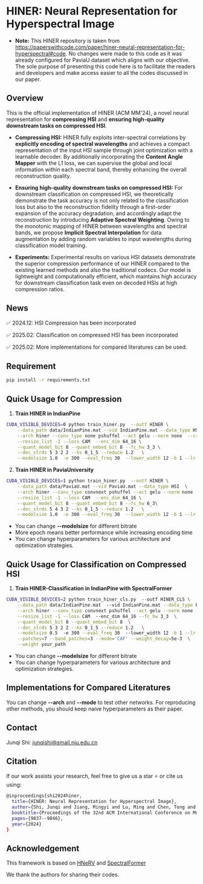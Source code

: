 # HINER: Neural Representation for Hyperspectral Image

* **Note:** This HINER repository is taken from https://paperswithcode.com/paper/hiner-neural-representation-for-hyperspectral#code. No changes were made to this code as it was already configured for PaviaU dataset which aligns with our objective. The sole purpose of presenting this code here is to facilitate the readers and developers and make access easier to all the codes discussed in our paper.
  
## Overview
This is the official implementation of HINER (ACM MM'24), a novel neural representation for **compressing HSI** and **ensuring high-quality downstream tasks on compressed HSI**.

* **Compressing HSI:** HINER fully exploits inter-spectral correlations by **explicitly encoding of spectral wavelengths** and achieves a compact representation of the input HSI sample through joint optimization with a learnable decoder. By additionally incorporating the **Content Angle Mapper** with the L1 loss, we can supervise the global and local information within each spectral band, thereby enhancing the overall reconstruction quality.

* **Ensuring high-quality downstream tasks on compressed HSI:** For downstream classification on compressed HSI, we theoretically demonstrate the task accuracy is not only related to the classification loss but also to the reconstruction fidelity through a first-order expansion of the accuracy degradation, and accordingly adapt the reconstruction by introducing **Adaptive Spectral Weighting**. Owing to the monotonic mapping of HINER between wavelengths and spectral bands, we propose **Implicit Spectral Interpolation** for data augmentation by adding random variables to input wavelengths during classification model training.

* **Experiments:** Experimental results on various HSI datasets demonstrate the superior compression performance of our HINER compared to the existing learned methods and also the traditional codecs. Our model is lightweight and computationally efficient, which maintains high accuracy for downstream classification task even on decoded HSIs at high compression ratios.


## News
✅ 2024.12: HSI Compression has been incorporated

✅ 2025.02: Classification on compressed HSI has been incorporated

✅ 2025.02: More implementations for compared literatures can be used.



## Requirement
```bash
pip install -r requirements.txt
```

## Quick Usage for Compression
1. **Train HINER in IndianPine**
```bash
CUDA_VISIBLE_DEVICES=0 python train_hiner.py  --outf HINER \
    --data_path data/IndianPine.mat --vid IndianPine.mat --data_type HSI \
    --arch hiner --conv_type none pshuffel --act gelu --norm none  --crop_list 180_180  --ori_shape 146_146_200 \
    --resize_list -1 --loss CAM  --enc_dim 64_16 \
    --quant_model_bit 8 --quant_embed_bit 8 --fc_hw 3_3 \
    --dec_strds 5 3 2 2 --ks 0_1_5 --reduce 1.2   \
    --modelsize 1.0  -e 300 --eval_freq 30  --lower_width 12 -b 1 --lr 0.001
```

2. **Train HINER in PaviaUniversity**
```bash
CUDA_VISIBLE_DEVICES=1 python train_hiner.py  --outf HINER \
    --data_path data/PaviaU.mat --vid PaviaU.mat --data_type HSI  \
    --arch hiner --conv_type convnext pshuffel --act gelu --norm none  --crop_list 720_360  --ori_shape 610_340_103 \
    --resize_list -1 --loss CAM  --enc_dim 64_16 \
    --quant_model_bit 8 --quant_embed_bit 8 --fc_hw 6_3\
    --dec_strds 5 4 3 2 --ks 0_1_5 --reduce 1.2   \
    --modelsize 1.0  -e 300 --eval_freq 30  --lower_width 12 -b 1 --lr 0.001
```

* You can change **--modelsize** for different bitrate
* More epoch means better performance while increasing encoding time
* You can change hyperparameters for various architecture and optimization strategies.


## Quick Usage for Classification on Compressed HSI
1. **Train HINER-Classification in IndianPine with SpectralFormer**
```bash
CUDA_VISIBLE_DEVICES=2 python train_hiner_cls.py  --outf HINER_CLS \
    --data_path data/IndianPine.mat  --vid IndianPine.mat --data_type HSI  \
    --arch hiner --conv_type convnext pshuffel --act gelu --norm none  --crop_list 180_180  \
    --resize_list -1 --loss CAM  --enc_dim 64_16 --fc_hw 3_3  \
    --quant_model_bit 8 --quant_embed_bit 8  \
    --dec_strds 5 3 2 2 --ks 0_1_5 --reduce 1.2   \
    --modelsize 0.5  -e 300 --eval_freq 30  --lower_width 12 -b 1 --lr 0.001   \
    --patches=7 --band_patches=3 --mode='CAF' --weight_decay=5e-3  \
    --weight your_path
```

* You can change **--modelsize** for different bitrate
* You can change hyperparameters for various architecture and optimization strategies.


## Implementations for Compared Literatures
You can change **--arch** and **--mode** to test other networks. For reproducing other methods, you should keep naive hyperparameters as their paper.

## Contact
Junqi Shi: junqishi@smail.nju.edu.cn

## Citation
If our work assists your research, feel free to give us a star ⭐ or cite us using:
```bash
@inproceedings{shi2024hiner,
  title={HINER: Neural Representation for Hyperspectral Image},
  author={Shi, Junqi and Jiang, Mingyi and Lu, Ming and Chen, Tong and Cao, Xun and Ma, Zhan},
  booktitle={Proceedings of the 32nd ACM International Conference on Multimedia},
  pages={9837--9846},
  year={2024}
}
```

## Acknowledgement
This framework is based on [HNeRV](https://github.com/haochen-rye/HNeRV) and [SpectralFormer](https://github.com/danfenghong/IEEE_TGRS_SpectralFormer)

We thank the authors for sharing their codes.
